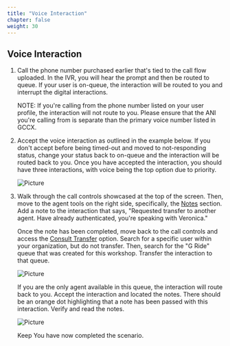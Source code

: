 ```yaml
---
title: "Voice Interaction"
chapter: false
weight: 30
---
```


## Voice Interaction

1. Call the phone number purchased earlier that's tied to the call flow  uploaded. In the IVR, you will hear the prompt and then be routed to queue. If your user is on-queue, the interaction will be routed to you and interrupt the digital interactions.

    NOTE: If you're calling from the phone number listed on your user profile, the interaction will not route to you. Please ensure that the ANI you're calling from is separate than the primary voice number listed in GCCX.

2. Accept the voice interaction as outlined in the example below. If you don't accept before being timed-out and moved to not-responding status, change your status back to on-queue and the interaction will be routed back to you. Once you have accepted the interaction, you should have three interactions, with voice being the top option due to priority.

    ![Picture](images/Accept_Voice.png)

3. Walk through the call controls showcased at the top of the screen. Then, move to the agent tools on the right side, specifically, the [Notes](https://help.mypurecloud.com/articles/enter-notes-for-an-interaction/) section. Add a note to the interaction that says, "Requested transfer to another agent. Have already authenticated, you're speaking with Veronica." 
    
    Once the note has been completed, move back to the call controls and access the [Consult Transfer](https://help.mypurecloud.com/articles/consult-transfer-a-call/) option. Search for a specific user within your organization, but do not transfer. Then, search for the "G Ride" queue that was created for this workshop. Transfer the interaction to that queue. 

    ![Picture](images/CallControls_Consult.png)

    If you are the only agent available in this queue, the interaction will route back to you. Accept the interaction and located the notes. There should be an orange dot highlighting that a note has been passed with this interaction. Verify and read the notes. 

    ![Picture](images/Notes.png)

    Keep  You have now completed the scenario.